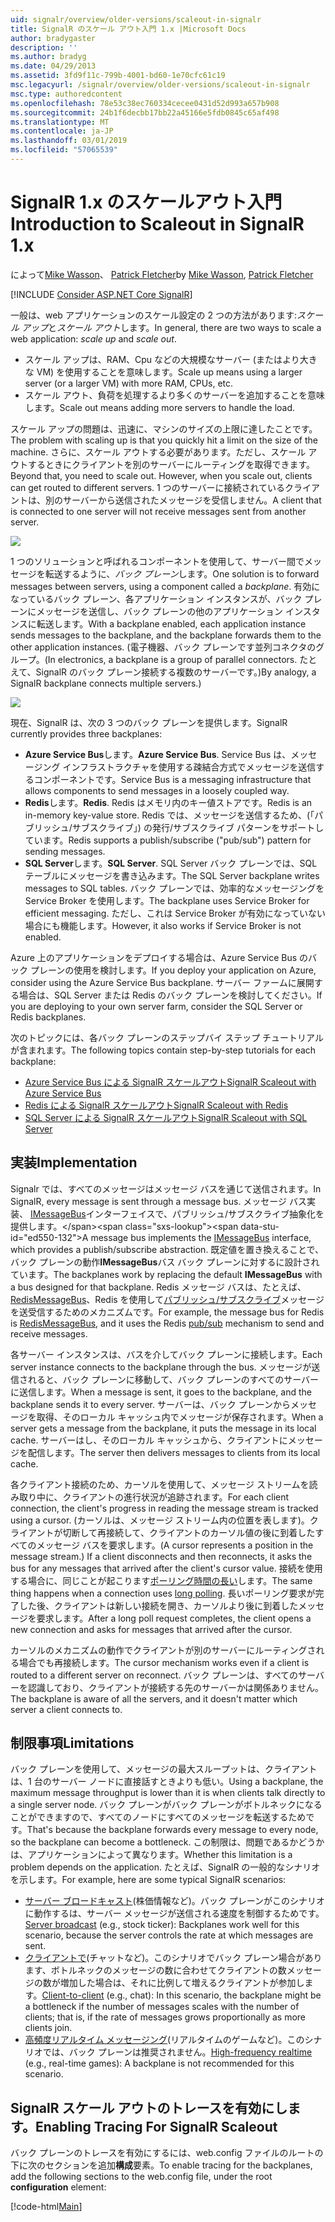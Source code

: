 ```yaml
---
uid: signalr/overview/older-versions/scaleout-in-signalr
title: SignalR のスケール アウト入門 1.x |Microsoft Docs
author: bradygaster
description: ''
ms.author: bradyg
ms.date: 04/29/2013
ms.assetid: 3fd9f11c-799b-4001-bd60-1e70cfc61c19
msc.legacyurl: /signalr/overview/older-versions/scaleout-in-signalr
msc.type: authoredcontent
ms.openlocfilehash: 78e53c38ec760334cecee0431d52d993a657b908
ms.sourcegitcommit: 24b1f6decbb17bb22a45166e5fdb0845c65af498
ms.translationtype: MT
ms.contentlocale: ja-JP
ms.lasthandoff: 03/01/2019
ms.locfileid: "57065539"
---
```

<a name="introduction-to-scaleout-in-signalr-1x"></a><span data-ttu-id="ed550-102">SignalR 1.x のスケールアウト入門</span><span class="sxs-lookup"><span data-stu-id="ed550-102">Introduction to Scaleout in SignalR 1.x</span></span>
====================
<span data-ttu-id="ed550-103">によって[Mike Wasson](https://github.com/MikeWasson)、 [Patrick Fletcher](https://github.com/pfletcher)</span><span class="sxs-lookup"><span data-stu-id="ed550-103">by [Mike Wasson](https://github.com/MikeWasson), [Patrick Fletcher](https://github.com/pfletcher)</span></span>

[!INCLUDE [Consider ASP.NET Core SignalR](~/includes/signalr/signalr-version-disambiguation.md)]

<span data-ttu-id="ed550-104">一般は、web アプリケーションのスケール設定の 2 つの方法があります:*スケール アップ*と*スケール アウト*します。</span><span class="sxs-lookup"><span data-stu-id="ed550-104">In general, there are two ways to scale a web application: *scale up* and *scale out*.</span></span>

- <span data-ttu-id="ed550-105">スケール アップは、RAM、Cpu などの大規模なサーバー (またはより大きな VM) を使用することを意味します。</span><span class="sxs-lookup"><span data-stu-id="ed550-105">Scale up means using a larger server (or a larger VM) with more RAM, CPUs, etc.</span></span>
- <span data-ttu-id="ed550-106">スケール アウト、負荷を処理するより多くのサーバーを追加することを意味します。</span><span class="sxs-lookup"><span data-stu-id="ed550-106">Scale out means adding more servers to handle the load.</span></span>

<span data-ttu-id="ed550-107">スケール アップの問題は、迅速に、マシンのサイズの上限に達したことです。</span><span class="sxs-lookup"><span data-stu-id="ed550-107">The problem with scaling up is that you quickly hit a limit on the size of the machine.</span></span> <span data-ttu-id="ed550-108">さらに、スケール アウトする必要があります。ただし、スケール アウトするときにクライアントを別のサーバーにルーティングを取得できます。</span><span class="sxs-lookup"><span data-stu-id="ed550-108">Beyond that, you need to scale out. However, when you scale out, clients can get routed to different servers.</span></span> <span data-ttu-id="ed550-109">1 つのサーバーに接続されているクライアントは、別のサーバーから送信されたメッセージを受信しません。</span><span class="sxs-lookup"><span data-stu-id="ed550-109">A client that is connected to one server will not receive messages sent from another server.</span></span>

![](scaleout-in-signalr/_static/image1.png)

<span data-ttu-id="ed550-110">1 つのソリューションと呼ばれるコンポーネントを使用して、サーバー間でメッセージを転送するように、*バック プレーン*します。</span><span class="sxs-lookup"><span data-stu-id="ed550-110">One solution is to forward messages between servers, using a component called a *backplane*.</span></span> <span data-ttu-id="ed550-111">有効になっているバック プレーン、各アプリケーション インスタンスが、バック プレーンにメッセージを送信し、バック プレーンの他のアプリケーション インスタンスに転送します。</span><span class="sxs-lookup"><span data-stu-id="ed550-111">With a backplane enabled, each application instance sends messages to the backplane, and the backplane forwards them to the other application instances.</span></span> <span data-ttu-id="ed550-112">(電子機器、バック プレーンです並列コネクタのグループ。</span><span class="sxs-lookup"><span data-stu-id="ed550-112">(In electronics, a backplane is a group of parallel connectors.</span></span> <span data-ttu-id="ed550-113">たとえて、SignalR のバック プレーン接続する複数のサーバーです。)</span><span class="sxs-lookup"><span data-stu-id="ed550-113">By analogy, a SignalR backplane connects multiple servers.)</span></span>

![](scaleout-in-signalr/_static/image2.png)

<span data-ttu-id="ed550-114">現在、SignalR は、次の 3 つのバック プレーンを提供します。</span><span class="sxs-lookup"><span data-stu-id="ed550-114">SignalR currently provides three backplanes:</span></span>

- <span data-ttu-id="ed550-115">**Azure Service Bus**します。</span><span class="sxs-lookup"><span data-stu-id="ed550-115">**Azure Service Bus**.</span></span> <span data-ttu-id="ed550-116">Service Bus は、メッセージング インフラストラクチャを使用する疎結合方式でメッセージを送信するコンポーネントです。</span><span class="sxs-lookup"><span data-stu-id="ed550-116">Service Bus is a messaging infrastructure that allows components to send messages in a loosely coupled way.</span></span>
- <span data-ttu-id="ed550-117">**Redis**します。</span><span class="sxs-lookup"><span data-stu-id="ed550-117">**Redis**.</span></span> <span data-ttu-id="ed550-118">Redis はメモリ内のキー値ストアです。</span><span class="sxs-lookup"><span data-stu-id="ed550-118">Redis is an in-memory key-value store.</span></span> <span data-ttu-id="ed550-119">Redis では、メッセージを送信するため、(「パブリッシュ/サブスクライブ」) の発行/サブスクライブ パターンをサポートしています。</span><span class="sxs-lookup"><span data-stu-id="ed550-119">Redis supports a publish/subscribe ("pub/sub") pattern for sending messages.</span></span>
- <span data-ttu-id="ed550-120">**SQL Server**します。</span><span class="sxs-lookup"><span data-stu-id="ed550-120">**SQL Server**.</span></span> <span data-ttu-id="ed550-121">SQL Server バック プレーンでは、SQL テーブルにメッセージを書き込みます。</span><span class="sxs-lookup"><span data-stu-id="ed550-121">The SQL Server backplane writes messages to SQL tables.</span></span> <span data-ttu-id="ed550-122">バック プレーンでは、効率的なメッセージングを Service Broker を使用します。</span><span class="sxs-lookup"><span data-stu-id="ed550-122">The backplane uses Service Broker for efficient messaging.</span></span> <span data-ttu-id="ed550-123">ただし、これは Service Broker が有効になっていない場合にも機能します。</span><span class="sxs-lookup"><span data-stu-id="ed550-123">However, it also works if Service Broker is not enabled.</span></span>

<span data-ttu-id="ed550-124">Azure 上のアプリケーションをデプロイする場合は、Azure Service Bus のバック プレーンの使用を検討します。</span><span class="sxs-lookup"><span data-stu-id="ed550-124">If you deploy your application on Azure, consider using the Azure Service Bus backplane.</span></span> <span data-ttu-id="ed550-125">サーバー ファームに展開する場合は、SQL Server または Redis のバック プレーンを検討してください。</span><span class="sxs-lookup"><span data-stu-id="ed550-125">If you are deploying to your own server farm, consider the SQL Server or Redis backplanes.</span></span>

<span data-ttu-id="ed550-126">次のトピックには、各バック プレーンのステップバイ ステップ チュートリアルが含まれます。</span><span class="sxs-lookup"><span data-stu-id="ed550-126">The following topics contain step-by-step tutorials for each backplane:</span></span>

- [<span data-ttu-id="ed550-127">Azure Service Bus による SignalR スケールアウト</span><span class="sxs-lookup"><span data-stu-id="ed550-127">SignalR Scaleout with Azure Service Bus</span></span>](scaleout-with-windows-azure-service-bus.md)
- [<span data-ttu-id="ed550-128">Redis による SignalR スケールアウト</span><span class="sxs-lookup"><span data-stu-id="ed550-128">SignalR Scaleout with Redis</span></span>](scaleout-with-redis.md)
- [<span data-ttu-id="ed550-129">SQL Server による SignalR スケールアウト</span><span class="sxs-lookup"><span data-stu-id="ed550-129">SignalR Scaleout with SQL Server</span></span>](scaleout-with-sql-server.md)

## <a name="implementation"></a><span data-ttu-id="ed550-130">実装</span><span class="sxs-lookup"><span data-stu-id="ed550-130">Implementation</span></span>

<span data-ttu-id="ed550-131">Signalr では、すべてのメッセージはメッセージ バスを通じて送信されます。</span><span class="sxs-lookup"><span data-stu-id="ed550-131">In SignalR, every message is sent through a message bus.</span></span> <span data-ttu-id="ed550-132">メッセージ バス実装、 [IMessageBus](https://msdn.microsoft.com/library/microsoft.aspnet.signalr.messaging.imessagebus(v=vs.100).aspx)インターフェイスで、パブリッシュ/サブスクライブ抽象化を提供します。</span><span class="sxs-lookup"><span data-stu-id="ed550-132">A message bus implements the [IMessageBus](https://msdn.microsoft.com/library/microsoft.aspnet.signalr.messaging.imessagebus(v=vs.100).aspx) interface, which provides a publish/subscribe abstraction.</span></span> <span data-ttu-id="ed550-133">既定値を置き換えることで、バック プレーンの動作**IMessageBus**バス バック プレーンに対するに設計されています。</span><span class="sxs-lookup"><span data-stu-id="ed550-133">The backplanes work by replacing the default **IMessageBus** with a bus designed for that backplane.</span></span> <span data-ttu-id="ed550-134">Redis メッセージ バスは、たとえば、 [RedisMessageBus](https://msdn.microsoft.com/library/microsoft.aspnet.signalr.redis.redismessagebus(v=vs.100).aspx)、Redis を使用して[パブリッシュ/サブスクライブ](http://redis.io/topics/pubsub)メッセージを送受信するためのメカニズムです。</span><span class="sxs-lookup"><span data-stu-id="ed550-134">For example, the message bus for Redis is [RedisMessageBus](https://msdn.microsoft.com/library/microsoft.aspnet.signalr.redis.redismessagebus(v=vs.100).aspx), and it uses the Redis [pub/sub](http://redis.io/topics/pubsub) mechanism to send and receive messages.</span></span>

<span data-ttu-id="ed550-135">各サーバー インスタンスは、バスを介してバック プレーンに接続します。</span><span class="sxs-lookup"><span data-stu-id="ed550-135">Each server instance connects to the backplane through the bus.</span></span> <span data-ttu-id="ed550-136">メッセージが送信されると、バック プレーンに移動して、バック プレーンのすべてのサーバーに送信します。</span><span class="sxs-lookup"><span data-stu-id="ed550-136">When a message is sent, it goes to the backplane, and the backplane sends it to every server.</span></span> <span data-ttu-id="ed550-137">サーバーは、バック プレーンからメッセージを取得、そのローカル キャッシュ内でメッセージが保存されます。</span><span class="sxs-lookup"><span data-stu-id="ed550-137">When a server gets a message from the backplane, it puts the message in its local cache.</span></span> <span data-ttu-id="ed550-138">サーバーはし、そのローカル キャッシュから、クライアントにメッセージを配信します。</span><span class="sxs-lookup"><span data-stu-id="ed550-138">The server then delivers messages to clients from its local cache.</span></span>

<span data-ttu-id="ed550-139">各クライアント接続のため、カーソルを使用して、メッセージ ストリームを読み取り中に、クライアントの進行状況が追跡されます。</span><span class="sxs-lookup"><span data-stu-id="ed550-139">For each client connection, the client's progress in reading the message stream is tracked using a cursor.</span></span> <span data-ttu-id="ed550-140">(カーソルは、メッセージ ストリーム内の位置を表します)。クライアントが切断して再接続して、クライアントのカーソル値の後に到着したすべてのメッセージ バスを要求します。</span><span class="sxs-lookup"><span data-stu-id="ed550-140">(A cursor represents a position in the message stream.) If a client disconnects and then reconnects, it asks the bus for any messages that arrived after the client's cursor value.</span></span> <span data-ttu-id="ed550-141">接続を使用する場合に、同じことが起こります[ポーリング時間の長い](../getting-started/introduction-to-signalr.md#transports)します。</span><span class="sxs-lookup"><span data-stu-id="ed550-141">The same thing happens when a connection uses [long polling](../getting-started/introduction-to-signalr.md#transports).</span></span> <span data-ttu-id="ed550-142">長いポーリング要求が完了した後、クライアントは新しい接続を開き、カーソルより後に到着したメッセージを要求します。</span><span class="sxs-lookup"><span data-stu-id="ed550-142">After a long poll request completes, the client opens a new connection and asks for messages that arrived after the cursor.</span></span>

<span data-ttu-id="ed550-143">カーソルのメカニズムの動作でクライアントが別のサーバーにルーティングされる場合でも再接続します。</span><span class="sxs-lookup"><span data-stu-id="ed550-143">The cursor mechanism works even if a client is routed to a different server on reconnect.</span></span> <span data-ttu-id="ed550-144">バック プレーンは、すべてのサーバーを認識しており、クライアントが接続する先のサーバーかは関係ありません。</span><span class="sxs-lookup"><span data-stu-id="ed550-144">The backplane is aware of all the servers, and it doesn't matter which server a client connects to.</span></span>

## <a name="limitations"></a><span data-ttu-id="ed550-145">制限事項</span><span class="sxs-lookup"><span data-stu-id="ed550-145">Limitations</span></span>

<span data-ttu-id="ed550-146">バック プレーンを使用して、メッセージの最大スループットは、クライアントは、1 台のサーバー ノードに直接話すときよりも低い。</span><span class="sxs-lookup"><span data-stu-id="ed550-146">Using a backplane, the maximum message throughput is lower than it is when clients talk directly to a single server node.</span></span> <span data-ttu-id="ed550-147">バック プレーンがバック プレーンがボトルネックになることができますので、すべてのノードにすべてのメッセージを転送するためです。</span><span class="sxs-lookup"><span data-stu-id="ed550-147">That's because the backplane forwards every message to every node, so the backplane can become a bottleneck.</span></span> <span data-ttu-id="ed550-148">この制限は、問題であるかどうかは、アプリケーションによって異なります。</span><span class="sxs-lookup"><span data-stu-id="ed550-148">Whether this limitation is a problem depends on the application.</span></span> <span data-ttu-id="ed550-149">たとえば、SignalR の一般的なシナリオを示します。</span><span class="sxs-lookup"><span data-stu-id="ed550-149">For example, here are some typical SignalR scenarios:</span></span>

- <span data-ttu-id="ed550-150">[サーバー ブロードキャスト](tutorial-server-broadcast-with-aspnet-signalr.md)(株価情報など)。バック プレーンがこのシナリオに動作するは、サーバー メッセージが送信される速度を制御するためです。</span><span class="sxs-lookup"><span data-stu-id="ed550-150">[Server broadcast](tutorial-server-broadcast-with-aspnet-signalr.md) (e.g., stock ticker): Backplanes work well for this scenario, because the server controls the rate at which messages are sent.</span></span>
- <span data-ttu-id="ed550-151">[クライアントで](tutorial-getting-started-with-signalr.md)(チャットなど)。このシナリオでバック プレーン場合があります、ボトルネックのメッセージの数に合わせてクライアントの数メッセージの数が増加した場合は、それに比例して増えるクライアントが参加します。</span><span class="sxs-lookup"><span data-stu-id="ed550-151">[Client-to-client](tutorial-getting-started-with-signalr.md) (e.g., chat): In this scenario, the backplane might be a bottleneck if the number of messages scales with the number of clients; that is, if the rate of messages grows proportionally as more clients join.</span></span>
- <span data-ttu-id="ed550-152">[高頻度リアルタイム メッセージング](tutorial-high-frequency-realtime-with-signalr.md)(リアルタイムのゲームなど)。このシナリオでは、バック プレーンは推奨されません。</span><span class="sxs-lookup"><span data-stu-id="ed550-152">[High-frequency realtime](tutorial-high-frequency-realtime-with-signalr.md) (e.g., real-time games): A backplane is not recommended for this scenario.</span></span>

## <a name="enabling-tracing-for-signalr-scaleout"></a><span data-ttu-id="ed550-153">SignalR スケール アウトのトレースを有効にします。</span><span class="sxs-lookup"><span data-stu-id="ed550-153">Enabling Tracing For SignalR Scaleout</span></span>

<span data-ttu-id="ed550-154">バック プレーンのトレースを有効にするには、web.config ファイルのルートの下に次のセクションを追加**構成**要素。</span><span class="sxs-lookup"><span data-stu-id="ed550-154">To enable tracing for the backplanes, add the following sections to the web.config file, under the root **configuration** element:</span></span>

[!code-html[Main](scaleout-in-signalr/samples/sample1.html)]
